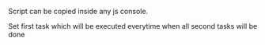 Script can be copied inside any js console. 

Set first task which will be executed everytime when all second tasks will be done